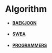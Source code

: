# Algorithm

- #### [BAEKJOON](C++/BAEKJOON)
- #### [SWEA](C++/SWEA)
- #### [PROGRAMMERS](C++/PROGRAMMERS)
